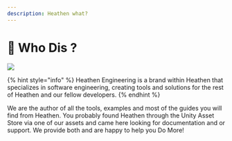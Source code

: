 ```yaml
---
description: Heathen what?
---
```


# 🤷 Who Dis ?

![](<../.gitbook/assets/Heathen Engineering\_Full (1).png>)



{% hint style="info" %}
Heathen Engineering is a brand within Heathen that specializes in software engineering, creating tools and solutions for the rest of Heathen and our fellow developers.
{% endhint %}

We are the author of all the tools, examples and most of the guides you will find from Heathen. You probably found Heathen through the Unity Asset Store via one of our assets and came here looking for documentation and or support. We provide both and are happy to help you Do More!
